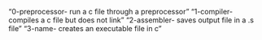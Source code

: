 “0-preprocessor- run a c file through a preprocessor”
“1-compiler- compiles a c file but does not link”
“2-assembler- saves output file in a .s file”
“3-name- creates an executable file in c”
